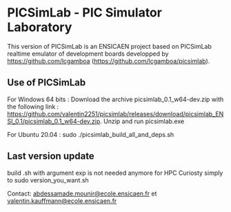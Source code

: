 
# PICSimLab - PIC Simulator Laboratory


This version of PICSimLab is an ENSICAEN project based on PICSimLab realtime emulator of development boards developped by https://github.com/lcgamboa (https://github.com/lcgamboa/picsimlab).


## Use of PICSimLab

For Windows 64 bits :
Download the archive picsimlab_0.1_w64-dev.zip with the following link : https://github.com/valentin2251/picsimlab/releases/download/picsimlab_ENSI_0.1/picsimlab_0.1_w64-dev.zip. 
Unzip and run picsimlab.exe

For Ubuntu 20.04 : 
sudo ./picsimlab_build_all_and_deps.sh

## Last version update
build .sh with argument exp is not needed anymore for HPC Curiosty 
simply to sudo version_you_want.sh



Contact: abdessamade.mounir@ecole.ensicaen.fr et valentin.kauffmann@ecole.ensicaen.fr

